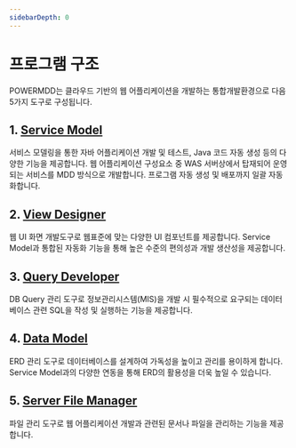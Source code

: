 ```yaml
---
sidebarDepth: 0
---
```

# 프로그램 구조

POWERMDD는 클라우드 기반의 웹 어플리케이션을 개발하는 통합개발환경으로 다음 5가지 도구로 구성됩니다.

## 1. [Service Model](/documentation/documentation/service-model)
서비스 모델링을 통한 자바 어플리케이션 개발 및 테스트, Java 코드 자동 생성 등의 다양한 기능을 제공합니다. 
웹 어플리케이션 구성요소 중 WAS 서버상에서 탑재되어 운영되는 서비스를 MDD 방식으로 개발합니다.
프로그램 자동 생성 및 배포까지 일괄 자동화합니다.

## 2. [View Designer](/documentation/documentation/view-designer)
웹 UI 화면 개발도구로 웹표준에 맞는 다양한 UI 컴포넌트를 제공합니다. 
Service Model과 통합된 자동화 기능을 통해 높은 수준의 편의성과 개발 생산성을 제공합니다.

## 3. [Query Developer](/documentation/documentation/query-developer)
DB Query 관리 도구로 정보관리시스템(MIS)을 개발 시 필수적으로 요구되는 데이터베이스 관련 SQL을 작성 및 실행하는 기능을 제공합니다.

## 4. [Data Model](/documentation/documentation/data-model)
ERD 관리 도구로 데이터베이스를 설계하여 가독성을 높이고 관리를 용이하게 합니다. Service Model과의 다양한 연동을 통해 ERD의 활용성을 더욱 높일 수 있습니다.

## 5. [Server File Manager](/documentation/documentation/server-file-manager)
파일 관리 도구로 웹 어플리케이션 개발과 관련된 문서나 파일을 관리하는 기능을 제공합니다.

<style type='text/css'>
  [class*="boxBorder"] { border: 1px solid #bbb; }
  [class="font20"] { font-size: 20px }
  [class*="font18"] { font-size: 18px }
  [class="boxB"] { background: #6a8bad3b;padding:10px;border-radius: 4px; }
  [class="spanBtn"] { border: 1px solid #bbb; border-radius: 4px;padding: 3px;background:white; color:dimgrey; }
  [class="spanBtnG"] { border: 1px solid #bbb; border-radius: 4px;padding: 3px;color:forestgreen; background:white;  }
  [class="spanEx"] { color: #00a4ff; }
  [class="fontB"] { color: rgb(106, 139, 173); font-size:18px }
</style>